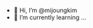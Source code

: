 - 👋 Hi, I’m @mijoungkim
- 🌱 I’m currently learning ...

<!---
mijoungkim/mijoungkim is a ✨ special ✨ repository because its `README.md` (this file) appears on your GitHub profile.
You can click the Preview link to take a look at your changes.
--->
